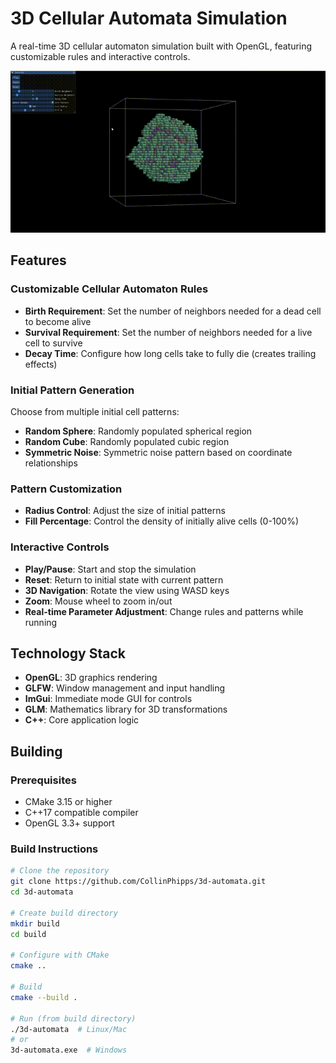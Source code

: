 # 3D Cellular Automata Simulation

A real-time 3D cellular automaton simulation built with OpenGL, featuring customizable rules and interactive controls.

![3D Cellular Automata Demo](https://github.com/CollinPhipps/3d-automata/blob/main/demo.gif)

## Features

### Customizable Cellular Automaton Rules
- **Birth Requirement**: Set the number of neighbors needed for a dead cell to become alive
- **Survival Requirement**: Set the number of neighbors needed for a live cell to survive
- **Decay Time**: Configure how long cells take to fully die (creates trailing effects)

### Initial Pattern Generation
Choose from multiple initial cell patterns:
- **Random Sphere**: Randomly populated spherical region
- **Random Cube**: Randomly populated cubic region  
- **Symmetric Noise**: Symmetric noise pattern based on coordinate relationships

### Pattern Customization
- **Radius Control**: Adjust the size of initial patterns
- **Fill Percentage**: Control the density of initially alive cells (0-100%)

### Interactive Controls
- **Play/Pause**: Start and stop the simulation
- **Reset**: Return to initial state with current pattern
- **3D Navigation**: Rotate the view using WASD keys
- **Zoom**: Mouse wheel to zoom in/out
- **Real-time Parameter Adjustment**: Change rules and patterns while running

## Technology Stack

- **OpenGL**: 3D graphics rendering
- **GLFW**: Window management and input handling
- **ImGui**: Immediate mode GUI for controls
- **GLM**: Mathematics library for 3D transformations
- **C++**: Core application logic

## Building

### Prerequisites
- CMake 3.15 or higher
- C++17 compatible compiler
- OpenGL 3.3+ support

### Build Instructions

```bash
# Clone the repository
git clone https://github.com/CollinPhipps/3d-automata.git
cd 3d-automata

# Create build directory
mkdir build
cd build

# Configure with CMake
cmake ..

# Build
cmake --build .

# Run (from build directory)
./3d-automata  # Linux/Mac
# or
3d-automata.exe  # Windows